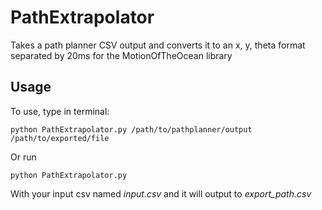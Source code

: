 # PathExtrapolator
Takes a path planner CSV output and converts it to an x, y, theta format separated by 20ms for the MotionOfTheOcean library

## Usage
To use, type in terminal:
```
python PathExtrapolator.py /path/to/pathplanner/output /path/to/exported/file
```
Or run
```
python PathExtrapolator.py
```
With your input csv named *input.csv* and it will output to *export_path.csv*
